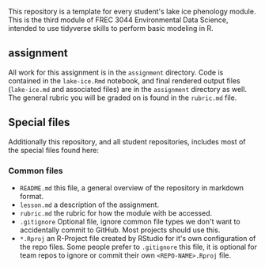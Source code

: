 This repository is a template for every student's lake ice phenology module. This is the third module of FREC 3044 Environmental Data Science, intended to use tidyverse skills to perform basic modeling in R.

## assignment

All work for this assignment is in the `assignment` directory.  Code is contained in the `lake-ice.Rmd` notebook, and final rendered output files (`lake-ice.md` and associated files) are in the `assignment` directory as well. The general rubric you will be graded on is found in the `rubric.md` file. 

## Special files

Additionally this repository, and all student repositories, includes most of the special files found here:

### Common files

- `README.md` this file, a general overview of the repository in markdown format.  
- `lesson.md` a description of the assignment.
- `rubric.md` the rubric for how the module with be accessed.
- `.gitignore` Optional file, ignore common file types we don't want to accidentally commit to GitHub. Most projects should use this. 
- `*.Rproj` an R-Project file created by RStudio for it's own configuration of the repo files.  Some people prefer to `.gitignore` this file, it is optional for team repos to ignore or commit their own `<REPO-NAME>.Rproj` file. 
